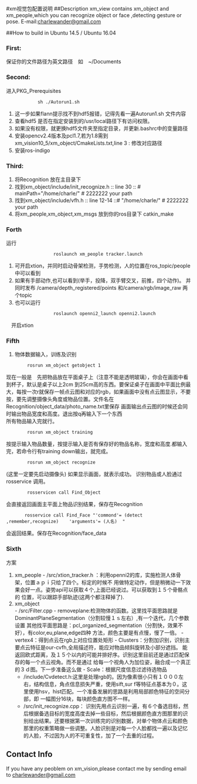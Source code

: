 #xm视觉包配置说明
##Description
xm_view contains xm_object and xm_people,which you can recognize object or face ,detecting gesture or pose.
E-mail:charlewander@gmail.com

##How to build in Ubuntu 14.5 / Ubuntu 16.04
###	First:
 保证你的文件路径为英文路径　如　~/Documents		
###	Second:
进入PKG_Prerequisites
```
			sh ./Autorun1.sh
```

1. 这一步如果flann提示找不到hdf5报错，记得先看一遍Autorun1.sh 文件内容
2.  查看hdf5 是否在指定安装到的/usr/local路径下有访问权限。
3.  如果没有权限，就更换hdf5文件夹至指定目录，并更新.bashrc中的变量路径
4.  安装opencv2.4版本及pcl1.7,若为1.8需到xm_vision10_5/xm_object/CmakeLists.txt,line 3 : 修改对应路径
5.  安装ros-indigo

###	Third:
1. 将Recognition 放在主目录下
2. 找到xm_object/include/init_recognize.h :: line 30 :: # mainPath="/home/charle/" # 2222222 your path
3.  找到xm_object/include/vfh.h :: line 12-14 ::# "/home/charle/" # 2222222 your path
4.  将xm_people,xm_object,xm_msgs 放到你的ros目录下  catkin_make
###        Forth
 运行
```
                  roslaunch xm_people tracker.launch 
```
1. 可开启xtion，并同时启动骨架检测，手势检测，人的位置在ros_topic/people中可以看到
2. 如果有手部动作,也可以看到(举手，投降，双手臂交叉，前推，四个动作)。 并同时发布  /camera/depth_registered/points 和/camera/rgb/image_raw 两个topic
3.   也可以运行
```
                  roslaunch openni2_launch openni2.launch 
```
 　开启xtion
###      Fifth
1. 物体数据输入，训练及识别
```
        rosrun xm_object getobject 1
```
 现在一般是　先把物品放在平面桌子上（注意不能是透明玻璃），你会在画面中看到杯子，默认是桌子以上2cm 到25cm高的东西。要保证桌子在画面中平面比例最大，每按一次r就保存一帧点云图和对应的rgb，如果画面中没有点云图显示，不要按，要先调整摄像头角度或物品位置。文件名在Recognition/object_data/photo_name.txt里保存        画面输出点云图的时候还会同时输出物品宽度和高度。退出按q再输入下一个东西                          
所有物品输入完就行。
```
        rosrun xm_object training
```
 按提示输入物品数量，按提示输入是否有保存好的物品名称，宽度和高度.都输入完，若命令行有training down输出，就完成。
```
        rosrun xm_object recognize
```
 (这里一定要先启动摄像头)
如果显示画面，就表示成功。
识别物品或人脸通过rosservice 调用。
```
        rosservicen call Find_Object
```
 会直接返回画面主平面上物品识别结果，保存在Recognition
```
       rosservice call Find_Face "'commond'= (detect ,remember,recognize)    'arguments'= (人名)  " 
```
 会返回结果。保存在Recognition/face_data
###   Sixth
方案

1. xm_people
       - /src/xtion_tracker.h ：利用openni2的库，实施检测人体骨架，位置ａｐｉ只给了四个。标定的时候不
        用做特定动作，但是稍微动一下效果会好一点。姿势api可以获取４个,上面已经说过。可以获取到１５个骨骼点的
        位置，可以跟踪手部轨迹(这两个都注释掉了).
2. xm_object       
       - /src/Filter.cpp
        - removeplane:检测物体的函数。这里找平面思路就是DominantPlaneSegmentation（分割较慢１ｓ左右）,有一个迭代，几个参数设置
        其他找平面思路是：pcl_organized_segmentation（分割快，效果不好），有color,eu,plane,edge四种 方法，颜色主要是有点慢，慢了一倍。
        - vertex4：得到点云在rgb上对应位置处矩形
        - Clusters：分割加识别，识别主要点云特征是our-cvfh,全局描述符，能应对物品倾斜旋转及小部分遮挡。       能返回欧式距离，及１５个以内的可能并排好序。识别这里目前还是通过匹配保存的每一个点云视角。而不是通过     给每一个视角人为加位姿，融合成一个真正的３ｄ图。下一步准备这么做
        - Scale：根据尺度信息过滤待选物品
     - /include/Cvdetect.h:这里是处理rgb的。因为像素很小只有１０００左右，结构信息，角点信息损失严重，使用sift,sur
      f等特征点基本为０。这里使用hsv，hist匹配。一个准备发展的思路是利用局部颜色特征的空间分部，即
       一幅图分16块，每块颜色直方图不一样。　　　　　
      - /src/init_recognize.cpp：
       识别先用点云识别一遍，有６个备选目标，然后根据备选目标的宽度高度去掉一些目标，然后根据颜色直方图那里的识别给出结果。还要根据第一次训练完的识别数据，对单个物体点云和颜色那里的权重策略做一些调整。人脸识别是对每一个人脸都找一遍以及记忆的人脸，不过因为人的不可重复性，加了一个去重的过程。
## Contact Info
If you have any peoblem on xm_vision,please contact me by sending email to
charlewander@gmail.com
